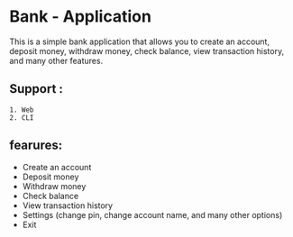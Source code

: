 # Bank - Application

This is a simple bank application that allows you to create an account, deposit money, withdraw money, check balance, view transaction history, and many other features.

## Support :
    1. Web
    2. CLI

## fearures:

- Create an account
- Deposit money
- Withdraw money
- Check balance
- View transaction history
- Settings (change pin, change account name, and many other options)
- Exit
